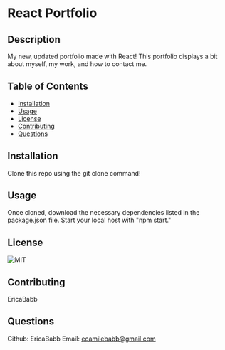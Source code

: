 # React Portfolio

## Description 
My new, updated portfolio made with React! This portfolio displays a bit about myself, my work, and how to contact me.


## Table of Contents
* [Installation](#installation)
* [Usage](#usage)
* [License](#license)
* [Contributing](#contributing)
* [Questions](#questions)
  

## Installation
Clone this repo using the git clone command!

## Usage 
Once cloned, download the necessary dependencies listed in the package.json file. Start your local host with "npm start."

## License
![MIT](https://img.shields.io/badge/license-MIT-green)

## Contributing
EricaBabb

## Questions
Github: EricaBabb
Email: ecamilebabb@gmail.com
